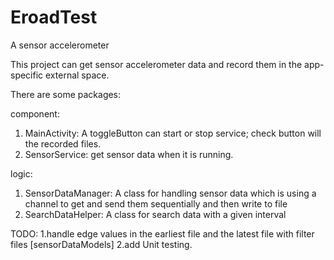 # EroadTest
A sensor accelerometer

This project can get sensor accelerometer data and record them in the app-specific external space.

There are some packages:

component:
 1. MainActivity: A toggleButton can start or stop service; check button will the recorded files.
 2. SensorService: get sensor data when it is running.

logic:
 1. SensorDataManager: A class for handling sensor data which is using a channel to get and send them sequentially
  and then write to file
 2. SearchDataHelper: A class for search data with a given interval

TODO: 
 1.handle edge values in the earliest file and the latest file with filter files [sensorDataModels]
 2.add Unit testing.
